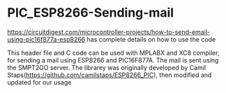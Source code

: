 # PIC_ESP8266-Sending-mail
https://circuitdigest.com/microcontroller-projects/how-to-send-email-using-pic16f877a-esp8266 has complete details on how to use the code 


This header file and C code can be used with MPLABX and XC8 compiler, for sending a mail using ESP8266 and PIC16F877A. The mail is sent using the SMPT2GO server.
The librarey was originally developed by Camil Staps(https://github.com/camilstaps/ESP8266_PIC), then modified and updated for our usage

